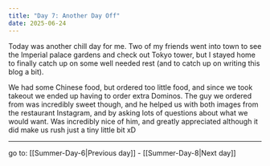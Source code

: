 ```yaml
---
title: "Day 7: Another Day Off"
date: 2025-06-24
---
```

Today was another chill day for me. Two of my friends went into town to see the Imperial palace gardens and check out Tokyo tower, but I stayed home to finally catch up on some well needed rest (and to catch up on writing this blog a bit).

We had some Chinese food, but ordered too little food, and since we took takeout we ended up having to order extra Dominos. The guy we ordered from was incredibly sweet though, and he helped us with both images from the restaurant Instagram, and by asking lots of questions about what we would want. Was incredibly nice of him, and greatly appreciated although it did make us rush just a tiny little bit xD

---

go to: [[Summer-Day-6|Previous day]] - [[Summer-Day-8|Next day]]